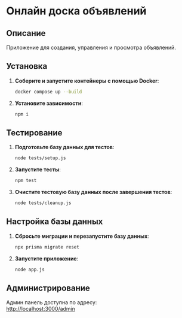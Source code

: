 # Онлайн доска объявлений

## Описание
Приложение для создания, управления и просмотра объявлений. 

## Установка

1. **Соберите и запустите контейнеры с помощью Docker**:
   ```bash
   docker compose up --build
   ```

2. **Установите зависимости**:
   ```bash
   npm i
   ```

## Тестирование

1. **Подготовьте базу данных для тестов**:
   ```bash
   node tests/setup.js
   ```

2. **Запустите тесты**:
   ```bash
   npm test
   ```

3. **Очистите тестовую базу данных после завершения тестов**:
   ```bash
   node tests/cleanup.js
   ```

## Настройка базы данных

1. **Сбросьте миграции и перезапустите базу данных**:
   ```bash
   npx prisma migrate reset
   ```

2. **Запустите приложение**:
   ```bash
   node app.js
   ```

## Администрирование

Админ панель доступна по адресу:  
[http://localhost:3000/admin](http://localhost:3000/admin)